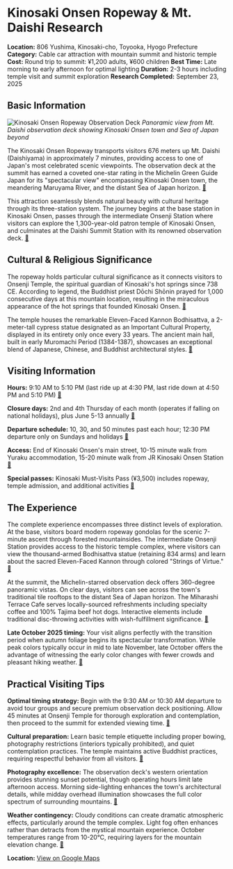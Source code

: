 # Kinosaki Onsen Ropeway & Mt. Daishi Research

**Location:** 806 Yushima, Kinosaki-cho, Toyooka, Hyogo Prefecture
**Category:** Cable car attraction with mountain summit and historic temple
**Cost:** Round trip to summit: ¥1,200 adults, ¥600 children
**Best Time:** Late morning to early afternoon for optimal lighting
**Duration:** 2-3 hours including temple visit and summit exploration
**Research Completed:** September 23, 2025

## Basic Information

![Kinosaki Onsen Ropeway Observation Deck](https://upload.wikimedia.org/wikipedia/commons/thumb/d/dd/Kinosaki_ropeway01n2610.jpg/250px-Kinosaki_ropeway01n2610.jpg)
*Panoramic view from Mt. Daishi observation deck showing Kinosaki Onsen town and Sea of Japan beyond*

The Kinosaki Onsen Ropeway transports visitors 676 meters up Mt. Daishi (Daishiyama) in approximately 7 minutes, providing access to one of Japan's most celebrated scenic viewpoints. The observation deck at the summit has earned a coveted one-star rating in the Michelin Green Guide Japan for its "spectacular view" encompassing Kinosaki Onsen town, the meandering Maruyama River, and the distant Sea of Japan horizon. [🔗](https://visitkinosaki.com/things-to-do/ropeway/)

This attraction seamlessly blends natural beauty with cultural heritage through its three-station system. The journey begins at the base station in Kinosaki Onsen, passes through the intermediate Onsenji Station where visitors can explore the 1,300-year-old patron temple of Kinosaki Onsen, and culminates at the Daishi Summit Station with its renowned observation deck. [🔗](https://visitkinosaki.com/things-to-do/onsen-ji-temple/)

## Cultural & Religious Significance

The ropeway holds particular cultural significance as it connects visitors to Onsenji Temple, the spiritual guardian of Kinosaki's hot springs since 738 CE. According to legend, the Buddhist priest Dōchi Shōnin prayed for 1,000 consecutive days at this mountain location, resulting in the miraculous appearance of the hot springs that founded Kinosaki Onsen. [🔗](https://www.japan-guide.com/e/e3529.html)

The temple houses the remarkable Eleven-Faced Kannon Bodhisattva, a 2-meter-tall cypress statue designated as an Important Cultural Property, displayed in its entirety only once every 33 years. The ancient main hall, built in early Muromachi Period (1384-1387), showcases an exceptional blend of Japanese, Chinese, and Buddhist architectural styles. [🔗](https://visitkinosaki.com/things-to-do/onsen-ji-temple/)

## Visiting Information

**Hours:** 9:10 AM to 5:10 PM (last ride up at 4:30 PM, last ride down at 4:50 PM and 5:10 PM) [🔗](https://visitkinosaki.com/things-to-do/ropeway/)

**Closure days:** 2nd and 4th Thursday of each month (operates if falling on national holidays), plus June 5-13 annually [🔗](https://visitkinosaki.com/things-to-do/ropeway/)

**Departure schedule:** 10, 30, and 50 minutes past each hour; 12:30 PM departure only on Sundays and holidays [🔗](https://visitkinosaki.com/things-to-do/ropeway/)

**Access:** End of Kinosaki Onsen's main street, 10-15 minute walk from Yuraku accommodation, 15-20 minute walk from JR Kinosaki Onsen Station [🔗](https://visitkinosaki.com/things-to-do/ropeway/)

**Special passes:** Kinosaki Must-Visits Pass (¥3,500) includes ropeway, temple admission, and additional activities [🔗](https://visitkinosaki.com/things-to-do/ropeway/)

## The Experience

The complete experience encompasses three distinct levels of exploration. At the base, visitors board modern ropeway gondolas for the scenic 7-minute ascent through forested mountainsides. The intermediate Onsenji Station provides access to the historic temple complex, where visitors can view the thousand-armed Bodhisattva statue (retaining 834 arms) and learn about the sacred Eleven-Faced Kannon through colored "Strings of Virtue." [🔗](https://visitkinosaki.com/things-to-do/onsen-ji-temple/)

At the summit, the Michelin-starred observation deck offers 360-degree panoramic vistas. On clear days, visitors can see across the town's traditional tile rooftops to the distant Sea of Japan horizon. The Miharashi Terrace Cafe serves locally-sourced refreshments including specialty coffee and 100% Tajima beef hot dogs. Interactive elements include traditional disc-throwing activities with wish-fulfillment significance. [🔗](https://ikidane-nippon.com/en/spots/kinosaki-onsen-ropeway)

**Late October 2025 timing:** Your visit aligns perfectly with the transition period when autumn foliage begins its spectacular transformation. While peak colors typically occur in mid to late November, late October offers the advantage of witnessing the early color changes with fewer crowds and pleasant hiking weather. [🔗](https://visitkinosaki.com/plan/visitor-info/seasons/)

## Practical Visiting Tips

**Optimal timing strategy:** Begin with the 9:30 AM or 10:30 AM departure to avoid tour groups and secure premium observation deck positioning. Allow 45 minutes at Onsenji Temple for thorough exploration and contemplation, then proceed to the summit for extended viewing time. [🔗](https://www.tripadvisor.com/Attraction_Review-g1022822-d1384698-Reviews-Kinosaki_Onsen_Ropeway-Toyooka_Hyogo_Prefecture_Kinki.html)

**Cultural preparation:** Learn basic temple etiquette including proper bowing, photography restrictions (interiors typically prohibited), and quiet contemplation practices. The temple maintains active Buddhist practices, requiring respectful behavior from all visitors. [🔗](https://visitkinosaki.com/things-to-do/onsen-ji-temple/)

**Photography excellence:** The observation deck's western orientation provides stunning sunset potential, though operating hours limit late afternoon access. Morning side-lighting enhances the town's architectural details, while midday overhead illumination showcases the full color spectrum of surrounding mountains. [🔗](https://ikidane-nippon.com/en/spots/kinosaki-onsen-ropeway)

**Weather contingency:** Cloudy conditions can create dramatic atmospheric effects, particularly around the temple complex. Light fog often enhances rather than detracts from the mystical mountain experience. October temperatures range from 10-20°C, requiring layers for the mountain elevation change. [🔗](https://visitkinosaki.com/plan/visitor-info/seasons/)

**Location:** [View on Google Maps](https://maps.google.com/maps?q=35.627778,134.808333)
